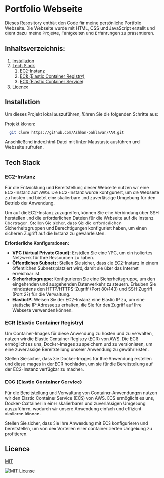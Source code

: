 # Portfolio Webseite
Dieses Repository enthält den Code für meine persönliche Portfolio Webseite. Die Webseite wurde mit HTML, CSS und JavaScript erstellt und dient dazu, meine Projekte, Fähigkeiten und Erfahrungen zu präsentieren.

## Inhaltsverzeichnis:
1. [Installation](#1)
2. [Tech Stack](#2)
    1. [EC2-Instanz](#3)
    2. [ECR (Elastic Container Registry)](#4)
    3. [ECS (Elastic Container Service)](#5)
6. [Licence](#6)

## Installation

Um dieses Projekt lokal auszuführen, führen Sie die folgenden Schritte aus:

Projekt klonen:

~~~bash  
  git clone https://github.com/Ashkan-pahlavan/AAM.git
~~~

Anschließend index.html-Datei mit linker Maustaste ausführen und Webseite aufrufen.


## Tech Stack

### EC2-Instanz
Für die Entwicklung und Bereitstellung dieser Webseite nutzen wir eine EC2-Instanz auf AWS. Die EC2-Instanz wurde konfiguriert, um die Webseite zu hosten und bietet eine skalierbare und zuverlässige Umgebung für den Betrieb der Anwendung.

Um auf die EC2-Instanz zuzugreifen, können Sie eine Verbindung über SSH herstellen und die erforderlichen Dateien für die Webseite auf die Instanz übertragen. Stellen Sie sicher, dass Sie die erforderlichen Sicherheitsgruppen und Berechtigungen konfiguriert haben, um einen sicheren Zugriff auf die Instanz zu gewährleisten.

**Erforderliche Konfigurationen:**
- **VPC (Virtual Private Cloud):** Erstellen Sie eine VPC, um ein isoliertes Netzwerk für Ihre Ressourcen zu haben.
- **Öffentliches Subnetz:** Stellen Sie sicher, dass die EC2-Instanz in einem öffentlichen Subnetz platziert wird, damit sie über das Internet erreichbar ist.
- **Sicherheitsgruppe:** Konfigurieren Sie eine Sicherheitsgruppe, um den eingehenden und ausgehenden Datenverkehr zu steuern. Erlauben Sie mindestens den HTTP/HTTPS-Zugriff (Port 80/443) und SSH-Zugriff (Port 22) für die Verwaltung.
- **Elastic IP:** Weisen Sie der EC2-Instanz eine Elastic IP zu, um eine statische IP-Adresse zu erhalten, die Sie für den Zugriff auf Ihre Webseite verwenden können.

### ECR (Elastic Container Registry)
Um Container-Images für diese Anwendung zu hosten und zu verwalten, nutzen wir die Elastic Container Registry (ECR) von AWS. Die ECR ermöglicht es uns, Docker-Images zu speichern und zu versionieren, um eine zuverlässige Bereitstellung unserer Anwendung zu gewährleisten.

Stellen Sie sicher, dass Sie Docker-Images für Ihre Anwendung erstellen und diese Images in der ECR hochladen, um sie für die Bereitstellung auf der EC2-Instanz verfügbar zu machen.


### ECS (Elastic Container Service)
Für die Bereitstellung und Verwaltung von Container-Anwendungen nutzen wir den Elastic Container Service (ECS) von AWS. ECS ermöglicht es uns, Docker-Container in einer skalierbaren und zuverlässigen Umgebung auszuführen, wodurch wir unsere Anwendung einfach und effizient skalieren können.

Stellen Sie sicher, dass Sie Ihre Anwendung mit ECS konfigurieren und bereitstellen, um von den Vorteilen einer containerisierten Umgebung zu profitieren.


## Licence
[MIT](https://choosealicense.com/licenses/mit/)  

[![MIT License](https://img.shields.io/badge/License-MIT-green.svg)](https://choosealicense.com/licenses/mit/)  
 
 
